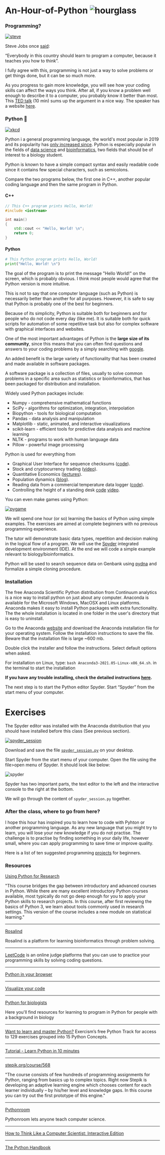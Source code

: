 # An-Hour-of-Python ![hourglass](pics/hourglass_small.png)

### Programming?

[![steve](pics/stevejobs.png)](https://youtu.be/IY7EsTnUSxY?t=2)

Steve Jobs once [said](https://youtu.be/IY7EsTnUSxY?t=2):


“Everybody in this country should learn to program a computer, because it teaches you how to think”.


I fully agree with this, programming is not just a way to solve problems or get things done, but it can be so much more.

As you progress to gain more knowledge, you will see how your coding skills can affect the ways you think. After all, if you know a problem well enough to describe it to a computer, you probably know it better than most. This [TED talk](https://youtu.be/xfBWk4nw440?t=24) (10 min) sums up the argument in a nice way. The speaker has a website [here](https://christian.gen.co/you-should-learn-to-program).

### Python :snake:

[![xkcd](https://imgs.xkcd.com/comics/python.png)](https://xkcd.com)

Python i a general programming language, the world's most popular in 2019 and its popularity has [only increased since](https://pypl.github.io/PYPL.html). Python is especially popular in the fields of [data science](https://en.wikipedia.org/wiki/Data_science) and [bioinformatics](https://en.wikipedia.org/wiki/Bioinformatics), two fields that should be of interest to a biology student.

Python is known to have a simple compact syntax and easily readable code since it contains few special characters, such as semicolons.

Compare the two programs below, the first one in C++, another popular coding language and then the same program in Python.

#### C++

```C++
// This C++ program prints Hello, World!
#include <iostream>

int main()
{
    std::cout << "Hello, World! \n";
    return 0;
}
```

#### Python

```python
# This Python program prints Hello, World!
print("Hello, World! \n")

```
The goal of the program is to print the message "Hello World!" on the screen, which is probably obvious. I think most people would agree that the Python version is more intuitive.

This is not to say that one computer language (such as Python) is necessarily better than another for all purposes. However, it is safe to say that Python is probably one of the best for beginners.

Because of its simplicity, Python is suitable both for beginners and for people who do not code every day (like me). It is suitable both for quick scripts for automation of some repetitive task but also for complex software with graphical interfaces and websites.


One of the most important advantages of Python is the **large size of its community**, since this means that you can often find questions and answers to your coding problems by a simply searching with [google](https://www.google.com/search?q=loop+over+a+dictionary+python).

An added benefit is the large variety of functionality that has been created and made available in software packages.

A software package is a collection of files, usually to solve common problems in a specific area such as statistics or bioinformatics, that has been packaged for distribution and installation.

Widely used Python packages include:
- Numpy - comprehensive mathematical functions
- SciPy - algorithms for optimization, integration, interpolation
- Biopython - tools for biological computation
- Pandas - data analysis and manipulation
- Matplotlib - static, animated, and interactive visualizations
 - scikit-learn - efficient tools for predictive data analysis and machine learning
 - NLTK - programs to work with human language data
 - Pillow - powerful image processing

Python is used for everything from

- Graphical User Interface for sequence checksums ([code](https://github.com/BjornFJohansson/seguid_calculator)).
- Stock and cryptocurrency trading ([video](https://youtu.be/GdlFhF6gjKo)).
- Quantitative Economics ([lectures](https://quantecon.org/python-lectures)).
- Population dynamics ([blog](https://towardsdatascience.com/building-population-models-in-python-57f9e174d27d)).
- Reading data from a commercial temperature data logger ([code](https://github.com/civic/elitech-datareader)).
- Controlling the height of a standing desk [code](https://pypi.org/project/idasen) [video](https://youtu.be/LEXQOhEzVhE?t=404).


You can even make games using Python:

[![pygame](pics/pygame.gif)](https://www.pygame.org)




We will spend one hour (or so) learning the basics of Python using simple examples. The exercises are aimed at complete beginners with no previous programming experience.

The tutor will demonstrate basic data types, repetition and decision making in the logical flow of a program. We will use the [Spyder](https://www.spyder-ide.org) integrated development environment (IDE). At the end we will code a simple example relevant to biology/bioinformatics.

Python will be used to search sequence data on Genbank using [pydna](https://github.com/BjornFJohansson/pydna) and formalize a simple cloning procedure.

### Installation

The free Anaconda Scientific Python distribution from Continuum analytics is
a nice way to install python on just about any computer. Anaconda is available for the Microsoft Windows, MacOSX and Linux platforms. Anaconda makes it easy to install Python packages with extra functionality. The the whole installation is located in one folder in the user's directory that is easy to uninstall.


Go to the Anaconda [website](https://store.continuum.io/cshop/anaconda) and
download the Anaconda installation file for your operating system. Follow the installation instructions to save the file.  Beware that the installation file is large ~600 mb.

Double click the installer and follow the instructions. Select default options when asked.

For installation on Linux, type: ```bash Anaconda3-2021.05-Linux-x86_64.sh```. in the terminal to start the installation

**If you have any trouble installing, check the detailed instructions [here](https://docs.anaconda.com/anaconda/install).**

The next step is to start the Python editor Spyder.  Start “Spyder” from the start menu of your computer.

# Exercises

The Spyder editor was installed with the Anaconda distribution that you should have installed before this class (See previous section).



[![spyder_session](pics/BUTTON-d-2.jpg)](https://raw.githubusercontent.com/BjornFJohansson/An-Hour-of-Python/main/spyder_session.py)




Download and save the file [```spyder_session.py```](https://raw.githubusercontent.com/BjornFJohansson/An-Hour-of-Python/main/spyder_session.py) on your desktop.





Start Spyder from the start menu of your computer. Open the file using the file>open menu of Spyder. It should look like below:

![spyder](pics/spyder.png)


Spyder has two important parts, the text editor to the left and the interactive console to the right at the bottom.

We will go through the content of ```spyder_session.py``` together.

### After the class, where to go from here?

I hope this hour has inspired you to learn how to code with Pyhton or another programming language.
As any new language that you might try to learn, you will lose your new knowledge if you do not practise. The challenge is to practise by finding something in your daily life, however small, where you can apply programming to save time or improve quality.

Here is a list of ten suggested programming [projects](https://favtutor.com/blog-details/7-Python-Projects-For-Beginners) for beginners.



### Resources

[Using Python for Research](https://www.edx.org/course/using-python-for-research)

"This course bridges the gap between introductory and advanced courses in Python. While there are many excellent introductory Python courses available, most typically do not go deep enough for you to apply your Python skills to research projects. In this course, after first reviewing the basics of Python 3, we learn about tools commonly used in research settings. This version of the course includes a new module on statistical learning."

----

[Rosalind](http://rosalind.info/problems/locations)

Rosalind is a platform for learning bioinformatics through problem solving.


----

[LeetCode](https://leetcode.com)
is an online judge platforms that you can use to practice your programming skills by solving coding questions.

----

[Python in your browser](https://replit.com)

----

[Visualize your code](https://pythontutor.com)

----

[Python for biologists](http://pythonforbiologists.com)

Here you'll find resources for learning to program in Python for people with a background in biology

----

[Want to learn and master Python?](https://exercism.org/tracks/python)
Exercism’s free Python Track for access to 129 exercises grouped into 15 Python Concepts.

----

[Tutorial - Learn Python in 10 minutes](https://www.stavros.io/tutorials/python)

----

[stepik.org/course/568](https://stepik.org/course/568/promo)

"The course consists of few hundreds of programming assignments for Python, ranging from basics up to complex topics. Right now Stepik is developing an adaptive learning engine which chooses content for each learner individually – by his/her level and knowledge gaps. In this course you can try out the first prototype of this engine."

----

[Pythonroom](https://pythonroom.firebaseapp.com)

Pythonroom lets anyone teach computer science.

----

[How to Think Like a Computer Scientist: Interactive Edition](https://runestone.academy/runestone/books/published/thinkcspy/index.html)

----

[The Python Handbook](https://www.freecodecamp.org/news/the-python-handbook)
